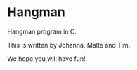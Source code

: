 # Hangman

Hangman program in C.

This is written by 
Johanna, Malte and Tim.


We hope you will have fun!
